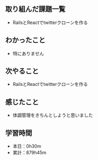 ## 取り組んだ課題一覧
- RailsとReactでtwitterクローンを作る
## わかったこと
- 特にありません
## 次やること
- RailsとReactでtwitterクローンを作る
## 感じたこと
- 体調管理をきちんとしようと思いました
## 学習時間
- 本日：0h30m
- 累計：879h45m
